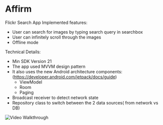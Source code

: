 # Affirm

Flickr Search App
Implemented features:
- User can search for images by typing search query in searchbox
- User can infinitely scroll through the images
- Offline mode

Technical Details:
- Min SDK Version 21
- The app used MVVM design pattern
- It also uses the new Android architecture components:(https://developer.android.com/jetpack/docs/guide)
  - ViewModel
  - Room
  - Paging
- Broadcast receiver to detect network state
- Repository class to switch between the 2 data sources( from network vs DB)

 ![Video Walkthrough](Flickr.gif) 




